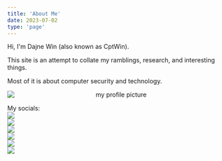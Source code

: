 ```yaml
---
title: 'About Me'
date: 2023-07-02
type: 'page'
---
```


Hi, I'm Dajne Win (also known as CptWin).

This site is an attempt to collate my ramblings, research, and interesting things.

Most of it is about computer security and technology.

<center><img src="https://cptwin.lolnet.co.nz/img/website_profile_pic.jpg" alt="my profile picture" style="display: block; margin-left: auto; margin-right: auto;" class="img-circle"></center>

My socials:
<a href="https://twitter.com/dajnewin"><img style="display: block; margin-left: auto; margin-right: auto;" class="img-circle" src="https://cptwin.lolnet.co.nz/img/twitter_256x256.png" /></a>
<a href="https://github.com/cptwin"><img style="display: block; margin-left: auto; margin-right: auto;" class="img-circle" src="https://cptwin.lolnet.co.nz/img/github_256x256.png" /></a>
<a href="https://www.linkedin.com/in/dajnewin"><img style="display: block; margin-left: auto; margin-right: auto;" class="img-circle" src="https://cptwin.lolnet.co.nz/img/linkedin_256x256.png" /></a>
<a href="https://www.youtube.com/c/DajneWin"><img style="display: block; margin-left: auto; margin-right: auto;" class="img-circle" src="https://cptwin.lolnet.co.nz/img/youtube_256x256.png" /></a>
<a href="https://www.reddit.com/user/CptWin_NZ"><img style="display: block; margin-left: auto; margin-right: auto;" class="img-circle" src="https://cptwin.lolnet.co.nz/img/reddit_256x256.png" /></a>
<a href="https://infosec.exchange/@cptwin"><img style="display: block; margin-left: auto; margin-right: auto;" class="img-circle" src="https://cptwin.lolnet.co.nz/img/mastodon_256x256.png" /></a>
